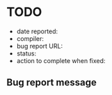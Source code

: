 # TODO

- date reported: 
- compiler: 
- bug report URL: 
- status: 
- action to complete when fixed: 

## Bug report message

